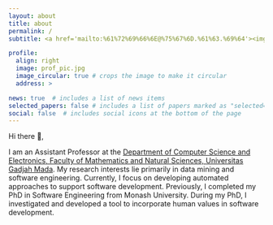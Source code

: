 ```yaml
---
layout: about
title: about
permalink: /
subtitle: <a href='mailto:%61%72%69%66%6E@%75%67%6D.%61%63.%69%64'><img height="38" src="assets/img/email-square-svgrepo-com.svg" /></a>  <a href="https://scholar.google.co.id/citations?user=LRNOs_AAAAAJ&hl=en"><img height="32" src="assets/img/google-scholar-svgrepo-com.svg" /></i></a>  <a href="https://www.linkedin.com/in/arifnurwidyantoro"><img height="43" src="assets/img/linkedin-svgrepo-com.svg" /></a> <a href="https://github.com/arifn"><img height="33" src="assets/img/github-svgrepo-com.svg" /></a>

profile:
  align: right
  image: prof_pic.jpg
  image_circular: true # crops the image to make it circular
  address: >

news: true  # includes a list of news items
selected_papers: false # includes a list of papers marked as "selected={true}"
social: false  # includes social icons at the bottom of the page
---
```


Hi there :wave:,

I am an Assistant Professor at the [Department of Computer Science and Electronics, Faculty of Mathematics and Natural Sciences, Universitas Gadjah Mada](https://dcse.fmipa.ugm.ac.id/site/en/welcome/). My research interests lie primarily in data mining and software engineering. Currently, I focus on developing automated approaches to support software development. Previously, I completed my PhD in Software Engineering from Monash University. During my PhD, I investigated and developed a tool to incorporate human values in software development.
